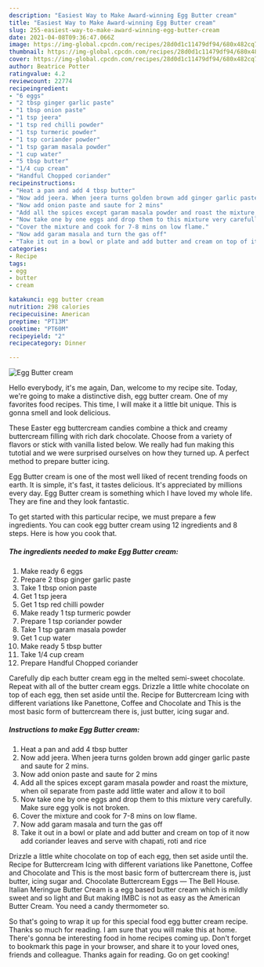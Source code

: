 ```yaml
---
description: "Easiest Way to Make Award-winning Egg Butter cream"
title: "Easiest Way to Make Award-winning Egg Butter cream"
slug: 255-easiest-way-to-make-award-winning-egg-butter-cream
date: 2021-04-08T09:36:47.066Z
image: https://img-global.cpcdn.com/recipes/28d0d1c11479df94/680x482cq70/egg-butter-cream-recipe-main-photo.jpg
thumbnail: https://img-global.cpcdn.com/recipes/28d0d1c11479df94/680x482cq70/egg-butter-cream-recipe-main-photo.jpg
cover: https://img-global.cpcdn.com/recipes/28d0d1c11479df94/680x482cq70/egg-butter-cream-recipe-main-photo.jpg
author: Beatrice Potter
ratingvalue: 4.2
reviewcount: 22774
recipeingredient:
- "6 eggs"
- "2 tbsp ginger garlic paste"
- "1 tbsp onion paste"
- "1 tsp jeera"
- "1 tsp red chilli powder"
- "1 tsp turmeric powder"
- "1 tsp coriander powder"
- "1 tsp garam masala powder"
- "1 cup water"
- "5 tbsp butter"
- "1/4 cup cream"
- "Handful Chopped coriander"
recipeinstructions:
- "Heat a pan and add 4 tbsp butter"
- "Now add jeera. When jeera turns golden brown add ginger garlic paste and saute for 2 mins."
- "Now add onion paste and saute for 2 mins"
- "Add all the spices except garam masala powder and roast the mixture, when oil separate from paste add little water and allow it to boil"
- "Now take one by one eggs and drop them to this mixture very carefully. Make sure egg yolk is not broken."
- "Cover the mixture and cook for 7-8 mins on low flame."
- "Now add garam masala and turn the gas off"
- "Take it out in a bowl or plate and add butter and cream on top of it now add coriander leaves and serve with chapati, roti and rice"
categories:
- Recipe
tags:
- egg
- butter
- cream

katakunci: egg butter cream 
nutrition: 298 calories
recipecuisine: American
preptime: "PT13M"
cooktime: "PT60M"
recipeyield: "2"
recipecategory: Dinner

---
```



![Egg Butter cream](https://img-global.cpcdn.com/recipes/28d0d1c11479df94/680x482cq70/egg-butter-cream-recipe-main-photo.jpg)

Hello everybody, it's me again, Dan, welcome to my recipe site. Today, we're going to make a distinctive dish, egg butter cream. One of my favorites food recipes. This time, I will make it a little bit unique. This is gonna smell and look delicious.

These Easter egg buttercream candies combine a thick and creamy buttercream filling with rich dark chocolate. Choose from a variety of flavors or stick with vanilla listed below. We really had fun making this tutotial and we were surprised ourselves on how they turned up. A perfect method to prepare butter icing.

Egg Butter cream is one of the most well liked of recent trending foods on earth. It is simple, it's fast, it tastes delicious. It's appreciated by millions every day. Egg Butter cream is something which I have loved my whole life. They are fine and they look fantastic.


To get started with this particular recipe, we must prepare a few ingredients. You can cook egg butter cream using 12 ingredients and 8 steps. Here is how you cook that.

<!--inarticleads1-->

##### The ingredients needed to make Egg Butter cream:

1. Make ready 6 eggs
1. Prepare 2 tbsp ginger garlic paste
1. Take 1 tbsp onion paste
1. Get 1 tsp jeera
1. Get 1 tsp red chilli powder
1. Make ready 1 tsp turmeric powder
1. Prepare 1 tsp coriander powder
1. Take 1 tsp garam masala powder
1. Get 1 cup water
1. Make ready 5 tbsp butter
1. Take 1/4 cup cream
1. Prepare Handful Chopped coriander


Carefully dip each butter cream egg in the melted semi-sweet chocolate. Repeat with all of the butter cream eggs. Drizzle a little white chocolate on top of each egg, then set aside until the. Recipe for Buttercream Icing with different variations like Panettone, Coffee and Chocolate and This is the most basic form of buttercream there is, just butter, icing sugar and. 

<!--inarticleads2-->

##### Instructions to make Egg Butter cream:

1. Heat a pan and add 4 tbsp butter
1. Now add jeera. When jeera turns golden brown add ginger garlic paste and saute for 2 mins.
1. Now add onion paste and saute for 2 mins
1. Add all the spices except garam masala powder and roast the mixture, when oil separate from paste add little water and allow it to boil
1. Now take one by one eggs and drop them to this mixture very carefully. Make sure egg yolk is not broken.
1. Cover the mixture and cook for 7-8 mins on low flame.
1. Now add garam masala and turn the gas off
1. Take it out in a bowl or plate and add butter and cream on top of it now add coriander leaves and serve with chapati, roti and rice


Drizzle a little white chocolate on top of each egg, then set aside until the. Recipe for Buttercream Icing with different variations like Panettone, Coffee and Chocolate and This is the most basic form of buttercream there is, just butter, icing sugar and. Chocolate Buttercream Eggs — The Bell House. Italian Meringue Butter Cream is a egg based butter cream which is mildly sweet and so light and But making IMBC is not as easy as the American Butter Cream. You need a candy thermometer so. 

So that's going to wrap it up for this special food egg butter cream recipe. Thanks so much for reading. I am sure that you will make this at home. There's gonna be interesting food in home recipes coming up. Don't forget to bookmark this page in your browser, and share it to your loved ones, friends and colleague. Thanks again for reading. Go on get cooking!

